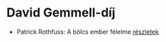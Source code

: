 # David Gemmell-díj

- Patrick Rothfuss: A bölcs ember félelme [részletek](../_details/Patrick%20Rothfuss.md#id_1029)